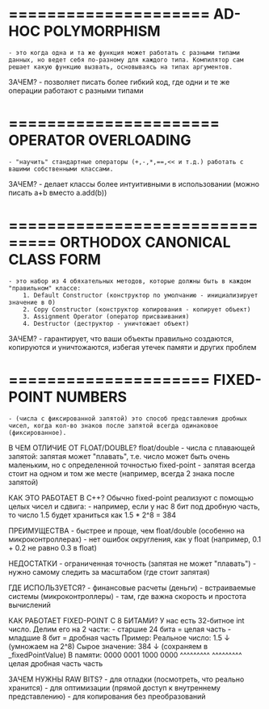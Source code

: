 =====================
 AD-HOC POLYMORPHISM
=====================
	- это когда одна и та же функция может работать с разными типами данных, но ведет себя по-разному для каждого типа. Компилятор сам решает какую функцию вызвать, основываясь на типах аргументов.

ЗАЧЕМ?
	- позволяет писать более гибкий код, где одни и те же операции работают с разными типами

======================
 OPERATOR OVERLOADING
======================
	- "научить" стандартные операторы (+,-,*,==,<< и т.д.) работать с вашими собственными классами.

ЗАЧЕМ?
	- делает классы более интуитивными в использовании (можно писать a+b вместо a.add(b))

===============================
 ORTHODOX CANONICAL CLASS FORM
===============================
	- это набор из 4 обяхательных методов, которые должны быть в каждом "правильном" классе:
		1. Default Constructor (конструктор по умолчанию - инициализирует значение в 0)
		2. Copy Constructor (конструктор копирования - копирует объект)
		3. Assignment Operator (оператор присваивания)
		4. Destructor (деструктор - уничтожает объект)

ЗАЧЕМ?
	- гарантирует, что ваши объекты правильно создаются, копируются и уничтожаются, избегая      утечек памяти и других проблем

=====================
 FIXED-POINT NUMBERS
=====================
	- (числа с фиксированной запятой) это способ представления дробных чисел, когда кол-во знаков после запятой всегда одинаковое (фиксированное).

В ЧЕМ ОТЛИЧИЕ ОТ FLOAT/DOUBLE?
	float/double	- числа с плавающей запятой: запятая может "плавать", т.е. число может
					  быть очень маленьким, но с определенной точностью
	fixed-point		- запятая всегда стоит на одном и том же месте (например, всегда 2 знака
					  после запятой)

КАК ЭТО РАБОТАЕТ В С++?
	Обычно fixed-point реализуют с помощью целых чисел и сдвига:
		- например, если у нас 8 бит под дробную часть, то число 1.5 будет храниться как
		  1.5 * 2^8 = 384

ПРЕИМУЩЕСТВА
	- быстрее и проще, чем float/double (особенно на микроконтроллерах)
	- нет ошибок округления, как у float (например, 0.1 + 0.2 не равно 0.3 в float)

НЕДОСТАТКИ
	- ограниченная точность (запятая не может "плавать")
	- нужно самому следить за масштабом (где стоит запятая)

ГДЕ ИСПОЛЬЗУЕТСЯ?
	- финансовые расчеты (деньги)
	- встраиваемые системы (микроконтроллеры)
	- там, где важна скорость и простота вычислений

КАК РАБОТАЕТ FIXED-POINT С 8 БИТАМИ?
	У нас есть 32-битное int число. Делим его на 2 части:
		- старшие 24 бита = целая часть
		- младшие 8 бит = дробная часть
	Пример: 
		Реальное число: 1.5
						↓ (умножаем на 2^8)
		Сырое значение: 384
						↓ (сохраняем в _fixedPointValue)
		В памяти: 0000 0001 1000 0000
				^^^^^^^^^ ^^^^^^^^^
				целая     дробная
				часть     часть

ЗАЧЕМ НУЖНЫ RAW BITS?
	- для отладки (посмотреть, что реально хранится)
	- для оптимизации (прямой доступ к внутреннему представлению)
	- для копирования без преобразований

